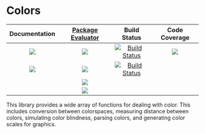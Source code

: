 # Colors

| **Documentation**                       | [**Package Evaluator**][pkgeval-link] | **Build Status**                          | **Code Coverage**               |
|:---------------------------------------:|:-------------------------------------:|:-----------------------------------------:|:-------------------------------:|
| [![][docs-stable-img]][docs-stable-url] | [![][pkg-0.4-img]][pkg-0.4-url]       | [![Build Status][travis-img]][travis-url] | [![][codecov-img]][codecov-url] |
| [![][docs-latest-img]][docs-latest-url] | [![][pkg-0.5-img]][pkg-0.5-url]       | [![Build Status][appvey-img]][appvey-url] |                                 |
|                                         | [![][pkg-0.6-img]][pkg-0.6-url]       |                                           |                                 |
|                                         | [![][pkg-0.7-img]][pkg-0.7-url]       |                                           |                                 |

This library provides a wide array of functions for dealing with color. This
includes conversion between colorspaces, measuring distance between colors,
simulating color blindness, parsing colors, and generating color scales for graphics.





[docs-latest-img]: https://img.shields.io/badge/docs-latest-blue.svg
[docs-latest-url]: http://juliagraphics.github.io/Colors.jl/latest/

[docs-stable-img]: https://img.shields.io/badge/docs-stable-blue.svg
[docs-stable-url]: http://juliagraphics.github.io/Colors.jl/stable/

[pkgeval-link]: http://pkg.julialang.org/?pkg=Colors

[pkg-0.4-img]: http://pkg.julialang.org/badges/Colors_0.4.svg
[pkg-0.4-url]: http://pkg.julialang.org/detail/Colors.html

[pkg-0.5-img]: http://pkg.julialang.org/badges/Colors_0.5.svg
[pkg-0.5-url]: http://pkg.julialang.org/detail/Colors.html

[pkg-0.6-img]: http://pkg.julialang.org/badges/Colors_0.6.svg
[pkg-0.6-url]: http://pkg.julialang.org/detail/Colors.html

[pkg-0.7-img]: http://pkg.julialang.org/badges/Colors_0.7.svg
[pkg-0.7-url]: http://pkg.julialang.org/?pkg=Colors&ver=0.7

[travis-img]: https://travis-ci.org/JuliaGraphics/Colors.jl.svg?branch=master
[travis-url]: https://travis-ci.org/JuliaGraphics/Colors.jl

[appvey-img]: https://ci.appveyor.com/api/projects/status/trgtxvpfwrhm65w5?svg=true
[appvey-url]: https://ci.appveyor.com/project/cormullion/colors-jl/branch/master

[codecov-img]: https://codecov.io/gh/JuliaGraphics/Colors.jl/branch/master/graph/badge.svg
[codecov-url]: https://codecov.io/gh/JuliaGraphics/Colors.jl
